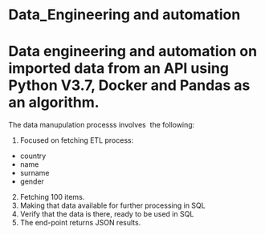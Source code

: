# Data_Engineering and automation
# Data engineering and automation on imported data from an API using Python V3.7, Docker and Pandas as an algorithm. 
The data manupulation processs involves  the following:  
1. Focused on fetching ETL process:
  -	country
  -	name
  -	surname
  -	gender
2. Fetching 100 items.
3. Making that data available for further processing in SQL
4. Verify that the data is there, ready to be used in SQL
5. The end-point returns JSON results.
